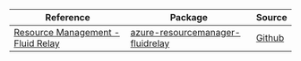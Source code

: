 | Reference | Package | Source |
|---|---|---|
|[Resource Management - Fluid Relay](resourcemanager-fluidrelay-readme.md)|[azure-resourcemanager-fluidrelay](https://repo1.maven.org/maven2/com/azure/resourcemanager/azure-resourcemanager-fluidrelay)|[Github](https://github.com/Azure/azure-sdk-for-java/blob/main/sdk/fluidrelay/azure-resourcemanager-fluidrelay)|
